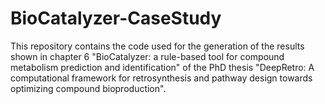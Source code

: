 # BioCatalyzer-CaseStudy

This repository contains the code used for the generation of the 
results shown in chapter 6 "BioCatalyzer: a rule-based tool for compound
metabolism prediction and identification" of the PhD thesis 
"DeepRetro: A computational framework for retrosynthesis and 
pathway design towards optimizing compound bioproduction".